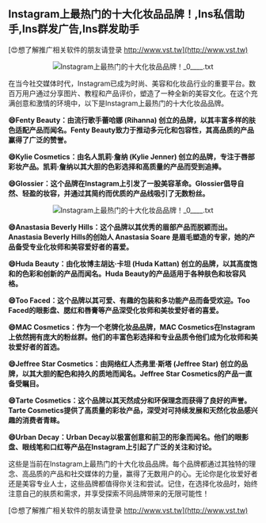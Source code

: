 ## **Instagram上最热门的十大化妆品品牌！,Ins私信助手,Ins群发广告,Ins群发助手**

[😍想了解推广相关软件的朋友请登录 http://www.vst.tw](http://www.vst.tw)

 <center><img src="https://vst.tw/MP4/tuiguang/png/4.png" alt="Instagram上最热门的十大化妆品品牌！_0____.txt"></center>

在当今社交媒体时代，Instagram已成为时尚、美容和化妆品行业的重要平台。数百万用户通过分享图片、教程和产品评价，塑造了一种全新的美容文化。在这个充满创意和激情的环境中，以下是Instagram上最热门的十大化妆品品牌。

**😄Fenty Beauty：由流行歌手蕾哈娜 (Rihanna) 创立的品牌，以其丰富多样的肤色适配产品而闻名。Fenty Beauty致力于推动多元化和包容性，其高品质的产品赢得了广泛的赞誉。**

**😄Kylie Cosmetics：由名人凯莉·詹纳 (Kylie Jenner) 创立的品牌，专注于唇部彩妆产品。凯莉·詹纳以其大胆的色彩选择和高质量的产品而受到追捧。**

**😄Glossier：这个品牌在Instagram上引发了一股美容革命。Glossier倡导自然、轻盈的妆容，并通过其简约而优质的产品线吸引了无数粉丝。**

 <center><img src="https://vst.tw/MP4/tuiguang/png/3.png" alt="Instagram上最热门的十大化妆品品牌！_0____.txt"></center>

**😄Anastasia Beverly Hills：这个品牌以其优秀的眉部产品而脱颖而出。Anastasia Beverly Hills的创始人 Anastasia Soare 是眉毛塑造的专家，她的产品备受专业化妆师和美容爱好者的喜爱。**

**😄Huda Beauty：由化妆博主胡达·卡坦 (Huda Kattan) 创立的品牌，以其高度饱和的色彩和创新的产品而闻名。Huda Beauty的产品适用于各种肤色和妆容风格。**

**😄Too Faced：这个品牌以其可爱、有趣的包装和多功能产品而备受欢迎。Too Faced的眼影盘、腮红和唇膏等产品深受化妆师和美妆爱好者的喜爱。**

**😄MAC Cosmetics：作为一个老牌化妆品品牌，MAC Cosmetics在Instagram上依然拥有庞大的粉丝群。他们的丰富色彩选择和专业品质令他们成为化妆师和美妆爱好者的首选。**

**😄Jeffree Star Cosmetics：由网络红人杰弗里·斯塔 (Jeffree Star) 创立的品牌，以其大胆的配色和持久的质地而闻名。Jeffree Star Cosmetics的产品一直备受瞩目。**

**😄Tarte Cosmetics：这个品牌以其天然成分和环保理念而获得了良好的声誉。Tarte Cosmetics提供了高质量的彩妆产品，深受对可持续发展和天然化妆品感兴趣的消费者青睐。**

**😄Urban Decay：Urban Decay以极富创意和前卫的形象而闻名。他们的眼影盘、眼线笔和口红等产品在Instagram上引起了广泛的关注和讨论。**

这些是当前在Instagram上最热门的十大化妆品品牌。每个品牌都通过其独特的理念、高品质的产品和社交媒体的力量，赢得了无数用户的心。无论你是化妆爱好者还是美容专业人士，这些品牌都值得你关注和尝试。记住，在选择化妆品时，始终注意自己的肤质和需求，并享受探索不同品牌带来的无限可能性！

[😍想了解推广相关软件的朋友请登录 http://www.vst.tw](http://www.vst.tw)



